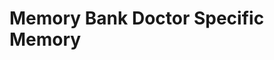 # Memory Bank Doctor Specific Memory
<!-- Entries below should be added reverse chronologically (newest first) -->